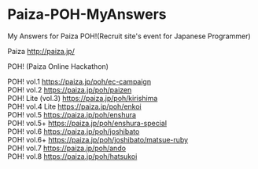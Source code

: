 Paiza-POH-MyAnswers
===================

  My Answers for Paiza POH!(Recruit site's event for Japanese Programmer)


Paiza http://paiza.jp/

POH! (Paiza Online Hackathon)

POH! vol.1 https://paiza.jp/poh/ec-campaign  
POH! vol.2 https://paiza.jp/poh/paizen  
POH! Lite (vol.3) https://paiza.jp/poh/kirishima  
POH! vol.4 Lite https://paiza.jp/poh/enkoi  
POH! vol.5 https://paiza.jp/poh/enshura  
POH! vol.5+ https://paiza.jp/poh/enshura-special  
POH! vol.6 https://paiza.jp/poh/joshibato  
POH! vol.6+ https://paiza.jp/poh/joshibato/matsue-ruby  
POH! vol.7 https://paiza.jp/poh/ando     
POH! vol.8 https://paiza.jp/poh/hatsukoi  
  
